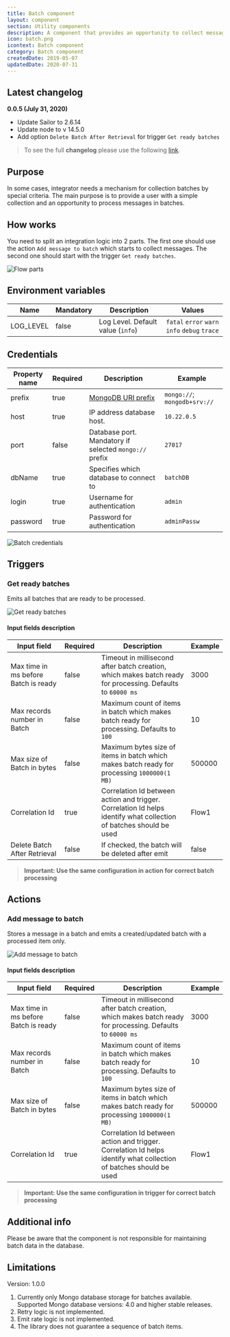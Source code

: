 ```yaml
---
title: Batch component
layout: component
section: Utility components
description: A component that provides an opportunity to collect messages to a batch.
icon: batch.png
icontext: Batch component
category: Batch component
createdDate: 2019-05-07
updatedDate: 2020-07-31
---
```


## Latest changelog

**0.0.5 (July 31, 2020)**

* Update Sailor to 2.6.14
* Update node to v 14.5.0
* Add option `Delete Batch After Retrieval` for trigger `Get ready batches`

> To see the full **changelog** please use the following [link](changelog).

## Purpose

In some cases, integrator needs a mechanism for collection batches by special criteria. The main purpose is to provide a user with a simple collection and an opportunity to process messages in batches.

## How works

You need to split an integration logic into 2 parts. The first one should use the action `Add message to batch` which starts to collect messages. The second one should start with the trigger `Get ready batches`.

![Flow parts](img/flow-parts.png)

## Environment variables

| Name | Mandatory | Description | Values |
| ---- |--------- |----------- |------ |
| LOG_LEVEL | false | Log Level. Default value (`info`) | `fatal` `error` `warn` `info` `debug` `trace` |

## Credentials

| Property name | Required | Description | Example |
|-------------|--------|-----------|-------|
| prefix       | true   | [MongoDB URI prefix](https://docs.mongodb.com/manual/reference/connection-string/) | `mongo://`; `mongodb+srv://` |
| host         | true   | IP address database host. | `10.22.0.5` |
| port         | false  | Database port. Mandatory if selected `mongo://` prefix | `27017` |
| dbName       | true   | Specifies which database to connect to | `batchDB` |
| login        | true   | Username for authentication | `admin` |
| password     | true   | Password for authentication | `adminPassw` |

![Batch credentials](img/batch-credentials.png)

## Triggers

### Get ready batches

Emits all batches that are ready to be processed.

![Get ready batches](img/get-ready-batches.png)

#### Input fields description

| Input field | Required | Description | Example |
|-----------|--------|---------|---------|
| Max time in ms before Batch is ready | false | Timeout in millisecond after batch creation, which makes batch ready for processing. Defaults to `60000 ms` | 3000 |
| Max records number in Batch | false | Maximum count of items in batch which makes batch ready for processing. Defaults to `100` | 10 |
| Max size of Batch in bytes | false | Maximum bytes size of items in batch which makes batch ready for processing `1000000(1 MB)` | 500000 |
| Correlation Id | true | Correlation Id between action and trigger. Correlation Id helps identify what collection of batches should be used | Flow1 |
| Delete Batch After Retrieval | false | If checked, the batch will be deleted after emit | false |

> **Important: Use the same configuration in action for correct batch processing**

## Actions

### Add message to batch

Stores a message in a batch and emits a created/updated batch with a processed item only.

![Add message to batch](img/add-message-to-batch.png)

#### Input fields description

| Input field | Required | Description | Example |
|-----------|--------|---------|---------|
| Max time in ms before Batch is ready | false | Timeout in millisecond after batch creation, which makes batch ready for processing. Defaults to `60000 ms` | 3000 |
| Max records number in Batch | false | Maximum count of items in batch which makes batch ready for processing. Defaults to `100` | 10 |
| Max size of Batch in bytes | false | Maximum bytes size of items in batch which makes batch ready for processing `1000000(1 MB)` | 500000 |
| Correlation Id | true | Correlation Id between action and trigger. Correlation Id helps identify what collection of batches should be used | Flow1 |


> **Important: Use the same configuration in trigger for correct batch processing**

## Additional info

Please be aware that the component is not responsible for maintaining batch data in the database.

## Limitations

Version: 1.0.0

1. Currently only Mongo database storage for batches available.
Supported Mongo database versions: 4.0 and higher stable releases.
2. Retry logic is not implemented.
3. Emit rate logic is not implemented.
4. The library does not guarantee a sequence of batch items.
